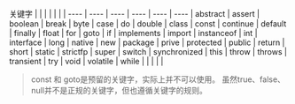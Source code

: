 关键字
|     |     |     |     |     |     |
---- | ---- | ---- | ---- | ---- | ---- |
abstract | assert | boolean | break | byte | case |
do | double | class | const | continue | default |
finally | float | for | goto | if  | implements |
import | instanceof | int | interface | long  | native |
new | package | prive | protected | public  | return |
short | static | strictfp | super | switch  | synchronized |
this | throw | throws | transient | try  | void |
volatile | while |  |  |  |  |

> const 和 goto是预留的关键字，实际上并不可以使用。
虽然true、false、null并不是正规的关键字，但也遵循关键字的规则。